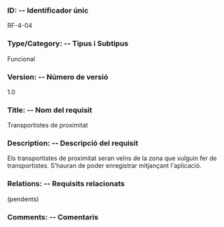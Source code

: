 ### ID: -- Identificador únic
RF-4-04
### Type/Category: -- Tipus i Subtipus
Funcional
### Version: -- Número de versió
1.0
### Title: -- Nom del requisit
Transportistes de proximitat
### Description: -- Descripció del requisit
Els transportistes de proximitat seran veïns de la zona que vulguin fer de transportistes. S'hauran de poder enregistrar mitjançant l'aplicació.
### Relations: -- Requisits relacionats
(pendents)
### Comments: -- Comentaris
